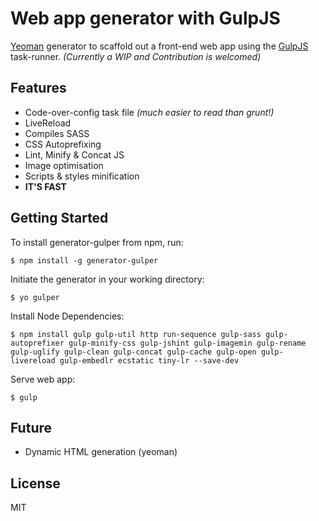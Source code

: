 # Web app generator with GulpJS

[Yeoman](http://yeoman.io) generator to scaffold out a front-end web app using the [GulpJS](http://gulpjs.com) task-runner.
*(Currently a WIP and Contribution is welcomed)*

## Features
* Code-over-config task file *(much easier to read than grunt!)*
* LiveReload
* Compiles SASS
* CSS Autoprefixing
* Lint, Minify & Concat JS
* Image optimisation
* Scripts & styles minification
* **IT'S FAST**


## Getting Started

To install generator-gulper from npm, run:

```
$ npm install -g generator-gulper
```


Initiate the generator in your working directory:

```
$ yo gulper
```

Install Node Dependencies:
```
$ npm install gulp gulp-util http run-sequence gulp-sass gulp-autoprefixer gulp-minify-css gulp-jshint gulp-imagemin gulp-rename gulp-uglify gulp-clean gulp-concat gulp-cache gulp-open gulp-livereload gulp-embedlr ecstatic tiny-lr --save-dev
```

Serve web app:
```
$ gulp
```

## Future
* Dynamic HTML generation (yeoman)

## License

MIT
